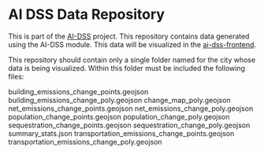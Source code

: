 # AI DSS Data Repository

This is part of the [AI-DSS](https://github.com/michaelabela/AI-DSS) project. This repository contains data generated using the AI-DSS module. This data will be visualized in the [ai-dss-frontend](https://github.com/michaelabela/ai-dss-frontend).

This repository should contain only a single folder named for the city whose data is being visualized. Within this folder must be included the following files:

building_emissions_change_points.geojson
building_emissions_change_poly.geojson
change_map_poly.geojson
net_emissions_change_points.geojson
net_emissions_change_poly.geojson
population_change_points.geojson
population_change_poly.geojson
sequestration_change_points.geojson
sequestration_change_poly.geojson
summary_stats.json
transportation_emissions_change_points.geojson
transportation_emissions_change_poly.geojson
